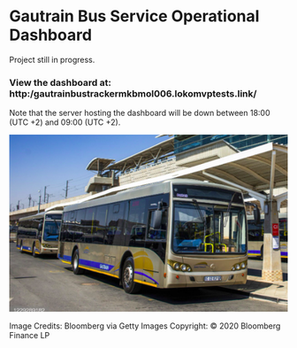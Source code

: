 # Gautrain Bus Service Operational Dashboard
Project still in progress. 
### View the dashboard at: http:/gautrainbustrackermkbmol006.lokomvptests.link/
Note that the server hosting the dashboard will be down between 18:00 (UTC +2) and 09:00 (UTC +2). 

![Gautrain Bus Service](/Images/2022-07-12_12-14.png)

Image Credits: Bloomberg via Getty Images Copyright: © 2020 Bloomberg Finance LP
